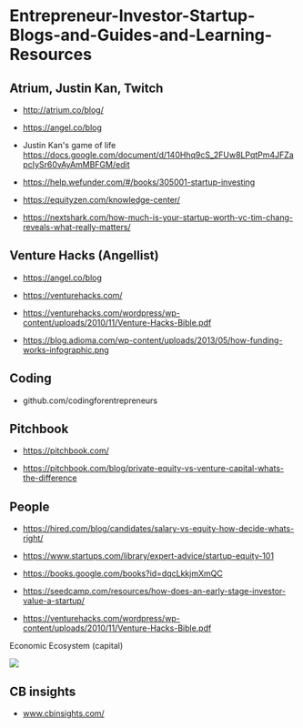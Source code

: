 # Entrepreneur-Investor-Startup-Blogs-and-Guides-and-Learning-Resources

## Atrium, Justin Kan, Twitch
+ http://atrium.co/blog/

+ https://angel.co/blog

+ Justin Kan's game of life  https://docs.google.com/document/d/140Hhq9cS_2FUw8LPqtPm4JFZapcIySr60vAyAmMBFGM/edit

+ https://help.wefunder.com/#/books/305001-startup-investing

+ https://equityzen.com/knowledge-center/

+ https://nextshark.com/how-much-is-your-startup-worth-vc-tim-chang-reveals-what-really-matters/

## Venture Hacks (Angellist) 
+ https://angel.co/blog

+ https://venturehacks.com/

+ https://venturehacks.com/wordpress/wp-content/uploads/2010/11/Venture-Hacks-Bible.pdf

+ https://blog.adioma.com/wp-content/uploads/2013/05/how-funding-works-infographic.png

## Coding

+ github.com/codingforentrepreneurs


## Pitchbook
+ https://pitchbook.com/

+ https://pitchbook.com/blog/private-equity-vs-venture-capital-whats-the-difference

## People
+ https://hired.com/blog/candidates/salary-vs-equity-how-decide-whats-right/


+ https://www.startups.com/library/expert-advice/startup-equity-101

+ https://books.google.com/books?id=dqcLkkjmXmQC

+ https://seedcamp.com/resources/how-does-an-early-stage-investor-value-a-startup/

+ https://venturehacks.com/wordpress/wp-content/uploads/2010/11/Venture-Hacks-Bible.pdf

Economic Ecosystem (capital)

![](http://reports.weforum.org/impact-investment/wp-content/blogs.dir/27/mp/uploads/pages/images/figure7.jpg)

## CB insights
+  www.cbinsights.com/
